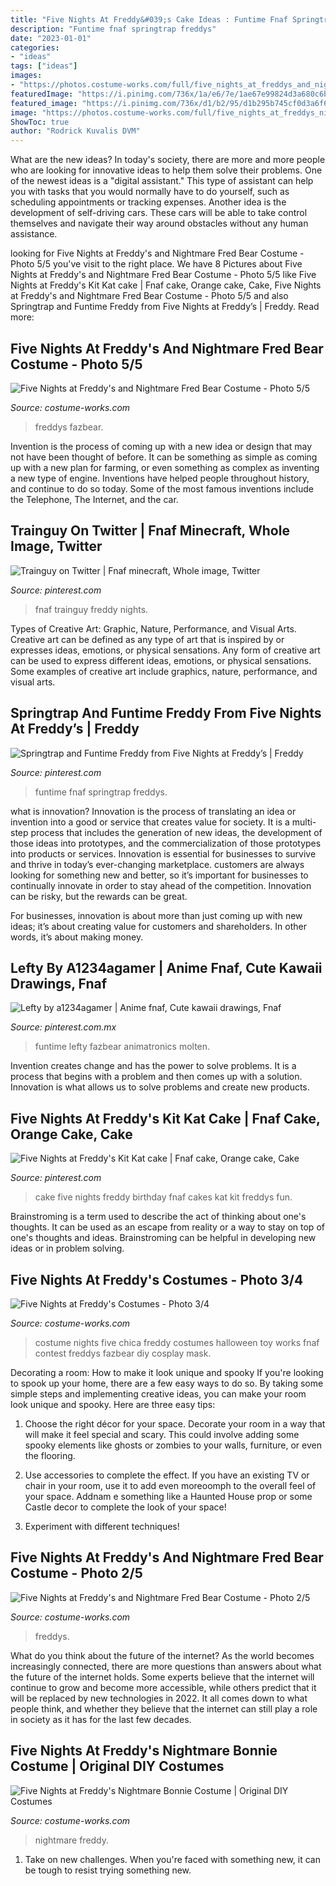 ```yaml
---
title: "Five Nights At Freddy&#039;s Cake Ideas : Funtime Fnaf Springtrap Freddys"
description: "Funtime fnaf springtrap freddys"
date: "2023-01-01"
categories:
- "ideas"
tags: ["ideas"]
images:
- "https://photos.costume-works.com/full/five_nights_at_freddys_and_nightmare_fred_bear4.jpg"
featuredImage: "https://i.pinimg.com/736x/1a/e6/7e/1ae67e99824d3a680c6b11d22019b9ae.jpg"
featured_image: "https://i.pinimg.com/736x/d1/b2/95/d1b295b745cf0d3a6f676d311b0a04f5.jpg"
image: "https://photos.costume-works.com/full/five_nights_at_freddys_nightmare_bonnie1.jpg"
ShowToc: true
author: "Rodrick Kuvalis DVM"
---
```



What are the new ideas?
In today's society, there are more and more people who are looking for innovative ideas to help them solve their problems. One of the newest ideas is a "digital assistant." This type of assistant can help you with tasks that you would normally have to do yourself, such as scheduling appointments or tracking expenses. Another idea is the development of self-driving cars. These cars will be able to take control themselves and navigate their way around obstacles without any human assistance.

	

		
looking for Five Nights at Freddy&#039;s and Nightmare Fred Bear Costume - Photo 5/5 you've visit to the right place. We have 8 Pictures about Five Nights at Freddy&#039;s and Nightmare Fred Bear Costume - Photo 5/5 like Five Nights at Freddy&#039;s Kit Kat cake | Fnaf cake, Orange cake, Cake, Five Nights at Freddy&#039;s and Nightmare Fred Bear Costume - Photo 5/5 and also Springtrap and Funtime Freddy from Five Nights at Freddy’s | Freddy. Read more:
		
    
## Five Nights At Freddy&#039;s And Nightmare Fred Bear Costume - Photo 5/5

<img loading=lazy src="https://photos.costume-works.com/full/five_nights_at_freddys_and_nightmare_fred_bear4.jpg" onerror="this.onerror=null;this.src='https://tse3.mm.bing.net/th?id=OIP.EjPHvP6GWh2aim2YWDTguQHaJ3&amp;pid=15.1';" alt="Five Nights at Freddy&#039;s and Nightmare Fred Bear Costume - Photo 5/5">

_Source: costume-works.com_

>freddys fazbear. 

	

Invention is the process of coming up with a new idea or design that may not have been thought of before. It can be something as simple as coming up with a new plan for farming, or even something as complex as inventing a new type of engine. Inventions have helped people throughout history, and continue to do so today. Some of the most famous inventions include the Telephone, The Internet, and the car.

    
## Trainguy On Twitter | Fnaf Minecraft, Whole Image, Twitter

<img loading=lazy src="https://i.pinimg.com/736x/1a/e6/7e/1ae67e99824d3a680c6b11d22019b9ae.jpg" onerror="this.onerror=null;this.src='https://tse3.mm.bing.net/th?id=OIP.5cCTm8zACKdTNUNGbmXDpwHaFM&amp;pid=15.1';" alt="Trainguy on Twitter | Fnaf minecraft, Whole image, Twitter">

_Source: pinterest.com_

>fnaf trainguy freddy nights. 

	

Types of Creative Art: Graphic, Nature, Performance, and Visual Arts.
Creative art can be defined as any type of art that is inspired by or expresses ideas, emotions, or physical sensations. Any form of creative art can be used to express different ideas, emotions, or physical sensations. Some examples of creative art include graphics, nature, performance, and visual arts.

    
## Springtrap And Funtime Freddy From Five Nights At Freddy’s | Freddy

<img loading=lazy src="https://i.pinimg.com/736x/bc/b8/d3/bcb8d389f51242039164cf2f2585bf9d.jpg" onerror="this.onerror=null;this.src='https://tse3.mm.bing.net/th?id=OIP.mHH3vjV8zcmZRknZ0F88EAHaJ4&amp;pid=15.1';" alt="Springtrap and Funtime Freddy from Five Nights at Freddy’s | Freddy">

_Source: pinterest.com_

>funtime fnaf springtrap freddys. 

	

what is innovation?
Innovation is the process of translating an idea or invention into a good or service that creates value for society. It is a multi-step process that includes the generation of new ideas, the development of those ideas into prototypes, and the commercialization of those prototypes into products or services.
Innovation is essential for businesses to survive and thrive in today’s ever-changing marketplace. customers are always looking for something new and better, so it’s important for businesses to continually innovate in order to stay ahead of the competition. Innovation can be risky, but the rewards can be great.

For businesses, innovation is about more than just coming up with new ideas; it’s about creating value for customers and shareholders. In other words, it’s about making money.

    
## Lefty By A1234agamer | Anime Fnaf, Cute Kawaii Drawings, Fnaf

<img loading=lazy src="https://i.pinimg.com/736x/d1/b2/95/d1b295b745cf0d3a6f676d311b0a04f5.jpg" onerror="this.onerror=null;this.src='https://tse2.mm.bing.net/th?id=OIP.v7UisiyZ0g8WHROehnCr5gHaLJ&amp;pid=15.1';" alt="Lefty by a1234agamer | Anime fnaf, Cute kawaii drawings, Fnaf">

_Source: pinterest.com.mx_

>funtime lefty fazbear animatronics molten. 

	

Invention creates change and has the power to solve problems. It is a process that begins with a problem and then comes up with a solution. Innovation is what allows us to solve problems and create new products.

    
## Five Nights At Freddy&#039;s Kit Kat Cake | Fnaf Cake, Orange Cake, Cake

<img loading=lazy src="https://i.pinimg.com/736x/14/41/f4/1441f4cf196871b26e6dd04def82005c--five-nights-at-freddys-birthday-cake-kit-kat-cakes.jpg" onerror="this.onerror=null;this.src='https://tse4.mm.bing.net/th?id=OIP.e2q6VomzRvxHUu0N4o9aVQHaJ3&amp;pid=15.1';" alt="Five Nights at Freddy&#039;s Kit Kat cake | Fnaf cake, Orange cake, Cake">

_Source: pinterest.com_

>cake five nights freddy birthday fnaf cakes kat kit freddys fun. 

	

Brainstroming is a term used to describe the act of thinking about one's thoughts. It can be used as an escape from reality or a way to stay on top of one's thoughts and ideas. Brainstroming can be helpful in developing new ideas or in problem solving.

    
## Five Nights At Freddy&#039;s Costumes - Photo 3/4

<img loading=lazy src="https://photos.costume-works.com/full/five_nights_at_freddys2.jpg" onerror="this.onerror=null;this.src='https://tse2.mm.bing.net/th?id=OIP.1I1Zus-j8bWeRqw0HGMxvwHaKc&amp;pid=15.1';" alt="Five Nights at Freddy&#039;s Costumes - Photo 3/4">

_Source: costume-works.com_

>costume nights five chica freddy costumes halloween toy works fnaf contest freddys fazbear diy cosplay mask. 

	

Decorating a room: How to make it look unique and spooky
If you're looking to spook up your home, there are a few easy ways to do so. By taking some simple steps and implementing creative ideas, you can make your room look unique and spooky. Here are three easy tips:
1. Choose the right décor for your space. Decorate your room in a way that will make it feel special and scary. This could involve adding some spooky elements like ghosts or zombies to your walls, furniture, or even the flooring.

2. Use accessories to complete the effect. If you have an existing TV or chair in your room, use it to add even moreoomph to the overall feel of your space. Addnam e something like a Haunted House prop or some Castle decor to complete the look of your space!

3. Experiment with different techniques!

    
## Five Nights At Freddy&#039;s And Nightmare Fred Bear Costume - Photo 2/5

<img loading=lazy src="https://photos.costume-works.com/full/five_nights_at_freddys_and_nightmare_fred_bear1.jpg" onerror="this.onerror=null;this.src='https://tse1.mm.bing.net/th?id=OIP.pxTx9IrgIEf8B0EYZ7tg9QHaJ3&amp;pid=15.1';" alt="Five Nights at Freddy&#039;s and Nightmare Fred Bear Costume - Photo 2/5">

_Source: costume-works.com_

>freddys. 

	

What do you think about the future of the internet?
As the world becomes increasingly connected, there are more questions than answers about what the future of the internet holds. Some experts believe that the internet will continue to grow and become more accessible, while others predict that it will be replaced by new technologies in 2022. It all comes down to what people think, and whether they believe that the internet can still play a role in society as it has for the last few decades.

    
## Five Nights At Freddy&#039;s Nightmare Bonnie Costume | Original DIY Costumes

<img loading=lazy src="https://photos.costume-works.com/full/five_nights_at_freddys_nightmare_bonnie1.jpg" onerror="this.onerror=null;this.src='https://tse4.mm.bing.net/th?id=OIP.vzXySqM36_egDdyg9f1AeQHaNL&amp;pid=15.1';" alt="Five Nights at Freddy&#039;s Nightmare Bonnie Costume | Original DIY Costumes">

_Source: costume-works.com_

>nightmare freddy. 

	

1) Take on new challenges. When you're faced with something new, it can be tough to resist trying something new.

